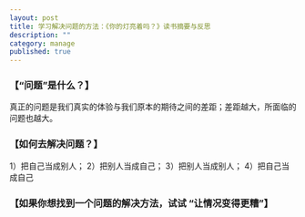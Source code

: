 ```yaml
---
layout: post
title: 学习解决问题的方法：《你的灯亮着吗？》读书摘要与反思
description: ""
category: manage
published: true
---
```

### 【“问题”是什么？】
真正的问题是我们真实的体验与我们原本的期待之间的差距；差距越大，所面临的问题也越大。

### 【如何去解决问题？】
1）把自己当成别人；
2）把别人当成自己；
3）把别人当成别人；
4）把自己当成自己

### 【如果你想找到一个问题的解决方法，试试 “让情况变得更糟”】